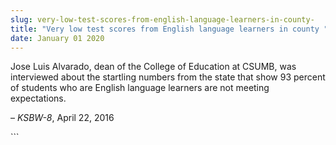 ```yaml
---
slug: very-low-test-scores-from-english-language-learners-in-county-
title: "Very low test scores from English language learners in county "
date: January 01 2020
---
```


 
<p>
  Jose Luis Alvarado, dean of the College of Education at CSUMB, was interviewed
  about the startling numbers from the state that show 93 percent of students
  who are English language learners are not meeting expectations.
</p>
<p>– <em>KSBW&#45;8</em>, April 22, 2016</p>
```
